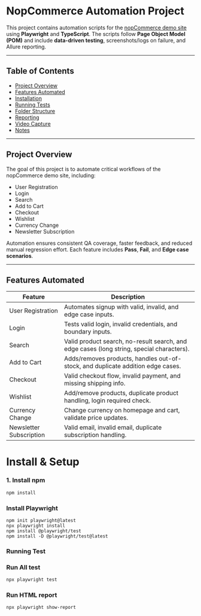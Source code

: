 # NopCommerce Automation Project

This project contains automation scripts for the [nopCommerce demo site](https://demo.nopcommerce.com/) using **Playwright** and **TypeScript**. The scripts follow **Page Object Model (POM)** and include **data-driven testing**, screenshots/logs on failure, and Allure reporting.

---

## Table of Contents
- [Project Overview](#project-overview)
- [Features Automated](#features-automated)
- [Installation](#installation)
- [Running Tests](#running-tests)
- [Folder Structure](#folder-structure)
- [Reporting](#reporting)
- [Video Capture](#video-capture)
- [Notes](#notes)

---

## Project Overview
The goal of this project is to automate critical workflows of the nopCommerce demo site, including:

- User Registration
- Login
- Search
- Add to Cart
- Checkout
- Wishlist
- Currency Change
- Newsletter Subscription

Automation ensures consistent QA coverage, faster feedback, and reduced manual regression effort. Each feature includes **Pass**, **Fail**, and **Edge case scenarios**.

---

## Features Automated
| Feature | Description |
|---------|-------------|
| User Registration | Automates signup with valid, invalid, and edge case inputs. |
| Login | Tests valid login, invalid credentials, and boundary inputs. |
| Search | Valid product search, no-result search, and edge cases (long string, special characters). |
| Add to Cart | Adds/removes products, handles out-of-stock, and duplicate addition edge cases. |
| Checkout | Valid checkout flow, invalid payment, and missing shipping info. |
| Wishlist | Add/remove products, duplicate product handling, login required check. |
| Currency Change | Change currency on homepage and cart, validate price updates. |
| Newsletter Subscription | Valid email, invalid email, duplicate subscription handling. |


# Install & Setup

### 1. Install npm

```bash
npm install
```
### Install Playwright

```
npm init playwright@latest
npx playwright install
npm install @playwright/test
npm install -D @playwright/test@latest
```

### Running Test

### Run All test

```bash
npx playwright test
```

### Run HTML report

```bash
npx playwright show-report
```

